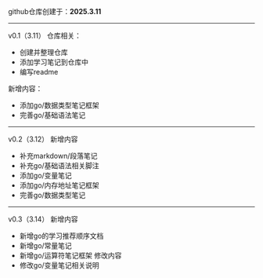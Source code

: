 github仓库创建于：**2025.3.11**
***
v0.1（3.11）
仓库相关：
* 创建并整理仓库
* 添加学习笔记到仓库中
* 编写readme

新增内容：
* 添加go/数据类型笔记框架
* 完善go/基础语法笔记
***
v0.2（3.12）
新增内容
* 补充markdown/段落笔记
* 补充go/基础语法相关脚注
* 添加go/变量笔记
* 添加go/内存地址笔记框架
* 完善go/数据类型笔记
***
v0.3（3.14）
新增内容
* 新增go的学习推荐顺序文档
* 新增go/常量笔记
* 新增go/运算符笔记框架
修改内容
* 修改go/变量笔记相关说明